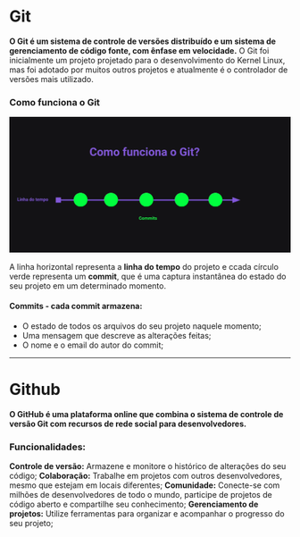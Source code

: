 # Git

**O Git é um sistema de controle de versões distribuído e um sistema de gerenciamento de código fonte, com ênfase em velocidade.**
O Git foi inicialmente um projeto projetado para o desenvolvimento do Kernel Linux, mas foi adotado por muitos outros projetos e atualmente é o controlador de versões mais utilizado.

### Como funciona o Git

![alt text](image.png)

A linha horizontal representa a **linha do tempo** do projeto e ccada círculo verde representa um **commit**, que é uma captura instantânea do estado do seu projeto em um determinado momento.

#### Commits - cada commit armazena:

- O estado de todos os arquivos do seu projeto naquele momento;
- Uma mensagem que descreve as alterações feitas;
- O nome e o email do autor do commit;

---

# Github

**O GitHub é uma plataforma online que combina o sistema de controle de versão Git com recursos de rede social para desenvolvedores.**

### Funcionalidades:

**Controle de versão:** Armazene e monitore o histórico de alterações do seu código;
**Colaboração:** Trabalhe em projetos com outros desenvolvedores, mesmo que estejam em locais diferentes;
**Comunidade:** Conecte-se com milhões de desenvolvedores de todo o mundo, participe de projetos de código aberto e compartilhe seu conhecimento;
**Gerenciamento de projetos:** Utilize ferramentas para organizar e acompanhar o progresso do seu projeto;
